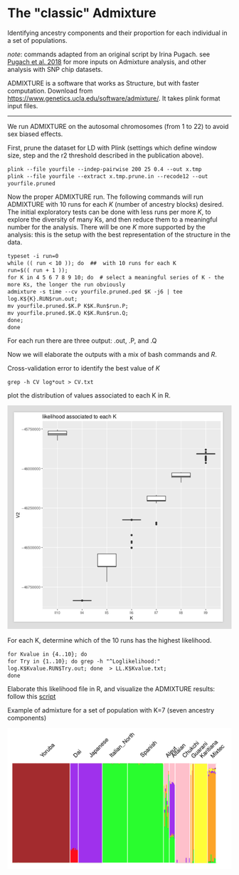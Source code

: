 # The "classic" Admixture
Identifying ancestry components and their proportion  for each individual in a set of populations.

*note*: commands adapted from an original script by Irina Pugach.
see [Pugach et al. 2018](https://academic.oup.com/mbe/advance-article/doi/10.1093/molbev/msx333/4782510) for more inputs on Admixture analysis, and other analysis with SNP chip datasets.

ADMIXTURE is a software that works as Structure, but with faster computation. Download from https://www.genetics.ucla.edu/software/admixture/. It takes plink format input files.


___________________________

We run ADMIXTURE on the autosomal chromosomes (from 1 to 22) to avoid sex biased effects.

First, prune the dataset for LD with Plink (settings which define window size, step and the r2 threshold described in the publication above).
```
plink --file yourfile --indep-pairwise 200 25 0.4 --out x.tmp
plink --file yourfile --extract x.tmp.prune.in --recode12 --out yourfile.pruned
```

Now the proper ADMIXTURE run. The following commands will run ADMIXTURE with 10 runs for each *K* (number of ancestry blocks) desired. The initial exploratory tests can be done with less runs per more *K*, to explore the diversity of many Ks, and then reduce them to a meaningful number for the analysis. There will be one *K* more supported by the analysis: this is the setup with the best representation of the structure in the data.

```
typeset -i run=0
while (( run < 10 )); do  ##  with 10 runs for each K
run=$(( run + 1 ));
for K in 4 5 6 7 8 9 10; do  # select a meaningful series of K - the more Ks, the longer the run obviously
admixture -s time --cv yourfile.pruned.ped $K -j6 | tee log.K${K}.RUN$run.out;
mv yourfile.pruned.$K.P K$K.Run$run.P;
mv yourfile.pruned.$K.Q K$K.Run$run.Q;
done;
done
```
For each run there are three output: .out, .P, and .Q

Now we will elaborate the outputs with a mix of bash commands and *R*.

Cross-validation error to identify the best value of *K*

```
grep -h CV log*out > CV.txt
```
plot the distribution of values associated to each K in R.

![alt text](https://github.com/chiarabarbieri/SNPs_HumanOrigins_Recipes/blob/master/ADMIXTURE/amixture1.png)

For each K, determine which of the 10 runs has the highest likelihood.

```
for Kvalue in {4..10}; do
for Try in {1..10}; do grep -h "^Loglikelihood:" log.K$Kvalue.RUN$Try.out; done  > LL.K$Kvalue.txt;
done

```


Elaborate this likelihood file in R, and visualize the ADMIXTURE results: follow this [script](https://github.com/chiarabarbieri/SNPs_HumanOrigins_Recipes/blob/master/ADMIXTURE/plotting_Admixture.r)

Example of admixture for a set of population with K=7 (seven ancestry components)

![alt text](https://github.com/chiarabarbieri/SNPs_HumanOrigins_Recipes/blob/master/ADMIXTURE/admixture2.png)

